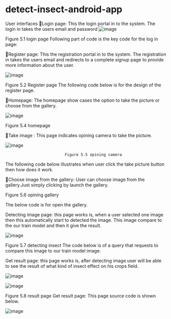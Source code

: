 # detect-insect-android-app
User interfaces
Login page: 
This the login portal in to the system. The login in takes the users email and password 
![image](https://user-images.githubusercontent.com/62865086/165876575-c00029f6-023c-4b33-8f56-baa8d9bd0be9.png)



Figure 5.1 login page
Following part of code is the key code for the log in page: 


Register page: This the registration portal in to the system. The registration in takes the users email and redirects to a complete signup page to provide more information about the user.

![image](https://user-images.githubusercontent.com/62865086/165876769-1c29c8d3-7529-44b8-9691-9326085a04ab.png)


Figure 5.2 Register page
The following code below is for the design of the register page.


Homepage: The homepage show cases the option to take the picture or choose from the gallery.

![image](https://user-images.githubusercontent.com/62865086/165876793-4a70d01f-7aa1-49cb-8692-2f9f24fa7ebe.png)



Figure 5.4 homepage


    
Take image : This page indicates opining camera to take the picture.



![image](https://user-images.githubusercontent.com/62865086/165876808-33aa3ffb-967f-4b45-be07-6a272831df50.png)

                              Figure 5.5 opining camera
The following code below illustrates when user click the take picture button then how does it work.


Choose image from the gallery: User can choose image from the gallery.Just simply clicking by launch the gallery.

                       

Figure 5.6 opining gallery

The below code is for open the gallery.


Detecting image page: this page works is, when a user selected one image then this automatically start to detected the image. This image compare to the our train model and then it give the result. 
         

![image](https://user-images.githubusercontent.com/62865086/165876819-a833d4ec-0926-4d49-b346-571161ee4f34.png)

Figure 5.7 detecting insect
The code below is of a query that requests to compare this image to our train model image.



Get result page: this page works is, after detecting image user will be able to see the result of what kind of insect effect on his crops field.

![image](https://user-images.githubusercontent.com/62865086/165876829-fafdd63c-b0f1-41bc-9a65-412a14856578.png)

![image](https://user-images.githubusercontent.com/62865086/165876879-981ff5d1-c9d2-4f5c-9ab2-4912a723762b.png)


Figure 5.8 result page
Get result page: This page source code is shown below.




![image](https://user-images.githubusercontent.com/62865086/165876915-79456545-eb10-410a-95fc-3c5eb61d0644.png)




